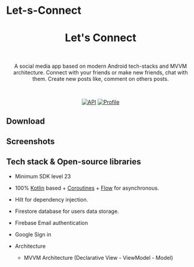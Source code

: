 # Let-s-Connect

<h1 align="center">Let's Connect</h1></br>
<p align="center">  
A social media app based on modern Android tech-stacks and MVVM architecture. Connect with your friends or make new friends, chat with them. Create new posts like, comment on others posts.
</p>
</br>

<p align="center">
  <a href="https://android-arsenal.com/api?level=23"><img alt="API" src="https://img.shields.io/badge/API-23%2B-brightgreen.svg?style=flat"/></a>
  <a href="https://github.com/Yashraj254"><img alt="Profile" src="https://img.shields.io/badge/Github-Yashraj-green?&logo=github"/></a> 
 
</p>

## Download


## Screenshots
<p align="center">



</p>

## Tech stack & Open-source libraries
- Minimum SDK level 23
- 100% [Kotlin](https://kotlinlang.org/) based + [Coroutines](https://github.com/Kotlin/kotlinx.coroutines) + [Flow](https://kotlin.github.io/kotlinx.coroutines/kotlinx-coroutines-core/kotlinx.coroutines.flow/) for asynchronous.
- Hilt for dependency injection.
- Firestore database for users data storage.
- Firebase Email authentication
- Google Sign in

- Architecture
  - MVVM Architecture (Declarative View - ViewModel - Model)
